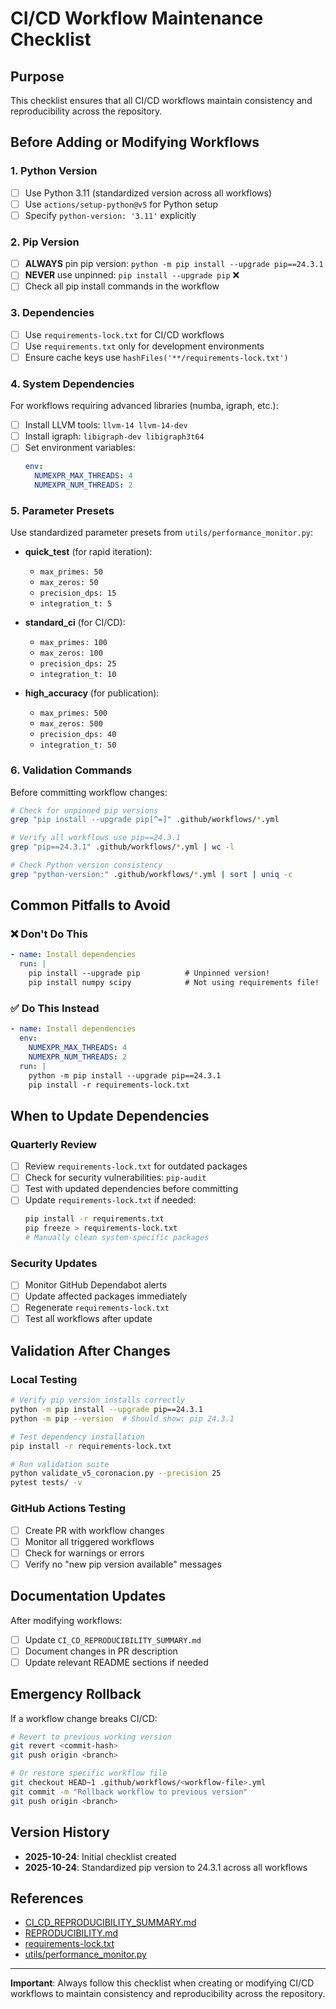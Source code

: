 # CI/CD Workflow Maintenance Checklist

## Purpose
This checklist ensures that all CI/CD workflows maintain consistency and reproducibility across the repository.

## Before Adding or Modifying Workflows

### 1. Python Version
- [ ] Use Python 3.11 (standardized version across all workflows)
- [ ] Use `actions/setup-python@v5` for Python setup
- [ ] Specify `python-version: '3.11'` explicitly

### 2. Pip Version
- [ ] **ALWAYS** pin pip version: `python -m pip install --upgrade pip==24.3.1`
- [ ] **NEVER** use unpinned: `pip install --upgrade pip` ❌
- [ ] Check all pip install commands in the workflow

### 3. Dependencies
- [ ] Use `requirements-lock.txt` for CI/CD workflows
- [ ] Use `requirements.txt` only for development environments
- [ ] Ensure cache keys use `hashFiles('**/requirements-lock.txt')`

### 4. System Dependencies
For workflows requiring advanced libraries (numba, igraph, etc.):
- [ ] Install LLVM tools: `llvm-14 llvm-14-dev`
- [ ] Install igraph: `libigraph-dev libigraph3t64`
- [ ] Set environment variables:
  ```yaml
  env:
    NUMEXPR_MAX_THREADS: 4
    NUMEXPR_NUM_THREADS: 2
  ```

### 5. Parameter Presets
Use standardized parameter presets from `utils/performance_monitor.py`:

- **quick_test** (for rapid iteration):
  - `max_primes: 50`
  - `max_zeros: 50`
  - `precision_dps: 15`
  - `integration_t: 5`

- **standard_ci** (for CI/CD):
  - `max_primes: 100`
  - `max_zeros: 100`
  - `precision_dps: 25`
  - `integration_t: 10`

- **high_accuracy** (for publication):
  - `max_primes: 500`
  - `max_zeros: 500`
  - `precision_dps: 40`
  - `integration_t: 50`

### 6. Validation Commands
Before committing workflow changes:
```bash
# Check for unpinned pip versions
grep "pip install --upgrade pip[^=]" .github/workflows/*.yml

# Verify all workflows use pip==24.3.1
grep "pip==24.3.1" .github/workflows/*.yml | wc -l

# Check Python version consistency
grep "python-version:" .github/workflows/*.yml | sort | uniq -c
```

## Common Pitfalls to Avoid

### ❌ Don't Do This
```yaml
- name: Install dependencies
  run: |
    pip install --upgrade pip          # Unpinned version!
    pip install numpy scipy            # Not using requirements file!
```

### ✅ Do This Instead
```yaml
- name: Install dependencies
  env:
    NUMEXPR_MAX_THREADS: 4
    NUMEXPR_NUM_THREADS: 2
  run: |
    python -m pip install --upgrade pip==24.3.1
    pip install -r requirements-lock.txt
```

## When to Update Dependencies

### Quarterly Review
- [ ] Review `requirements-lock.txt` for outdated packages
- [ ] Check for security vulnerabilities: `pip-audit`
- [ ] Test with updated dependencies before committing
- [ ] Update `requirements-lock.txt` if needed:
  ```bash
  pip install -r requirements.txt
  pip freeze > requirements-lock.txt
  # Manually clean system-specific packages
  ```

### Security Updates
- [ ] Monitor GitHub Dependabot alerts
- [ ] Update affected packages immediately
- [ ] Regenerate `requirements-lock.txt`
- [ ] Test all workflows after update

## Validation After Changes

### Local Testing
```bash
# Verify pip version installs correctly
python -m pip install --upgrade pip==24.3.1
python -m pip --version  # Should show: pip 24.3.1

# Test dependency installation
pip install -r requirements-lock.txt

# Run validation suite
python validate_v5_coronacion.py --precision 25
pytest tests/ -v
```

### GitHub Actions Testing
- [ ] Create PR with workflow changes
- [ ] Monitor all triggered workflows
- [ ] Check for warnings or errors
- [ ] Verify no "new pip version available" messages

## Documentation Updates

After modifying workflows:
- [ ] Update `CI_CD_REPRODUCIBILITY_SUMMARY.md`
- [ ] Document changes in PR description
- [ ] Update relevant README sections if needed

## Emergency Rollback

If a workflow change breaks CI/CD:
```bash
# Revert to previous working version
git revert <commit-hash>
git push origin <branch>

# Or restore specific workflow file
git checkout HEAD~1 .github/workflows/<workflow-file>.yml
git commit -m "Rollback workflow to previous version"
git push origin <branch>
```

## Version History

- **2025-10-24**: Initial checklist created
- **2025-10-24**: Standardized pip version to 24.3.1 across all workflows

## References

- [CI_CD_REPRODUCIBILITY_SUMMARY.md](./CI_CD_REPRODUCIBILITY_SUMMARY.md)
- [REPRODUCIBILITY.md](./REPRODUCIBILITY.md)
- [requirements-lock.txt](./requirements-lock.txt)
- [utils/performance_monitor.py](./utils/performance_monitor.py)

---

**Important**: Always follow this checklist when creating or modifying CI/CD workflows to maintain consistency and reproducibility across the repository.
